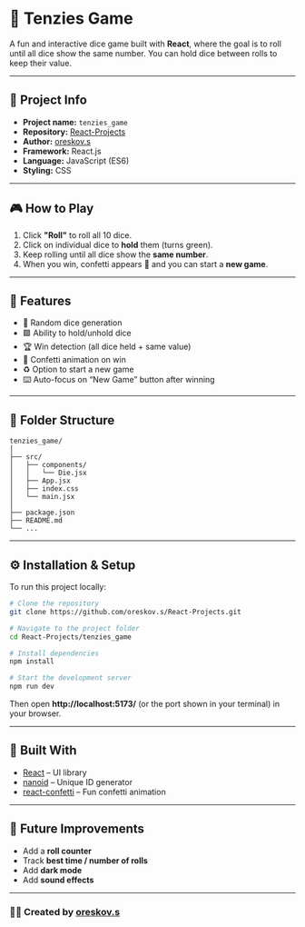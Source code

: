 # 🎲 Tenzies Game  

A fun and interactive dice game built with **React**, where the goal is to roll until all dice show the same number. You can hold dice between rolls to keep their value.

---

## 🧩 Project Info  

- **Project name:** `tenzies_game`  
- **Repository:** [React-Projects](https://github.com/oreskov.s/React-Projects)  
- **Author:** [oreskov.s](https://github.com/oreskov.s)  
- **Framework:** React.js  
- **Language:** JavaScript (ES6)  
- **Styling:** CSS  

---

## 🎮 How to Play  

1. Click **"Roll"** to roll all 10 dice.  
2. Click on individual dice to **hold** them (turns green).  
3. Keep rolling until all dice show the **same number**.  
4. When you win, confetti appears 🎉 and you can start a **new game**.  

---

## 🧠 Features  

- 🎲 Random dice generation  
- 🟩 Ability to hold/unhold dice  
- 🏆 Win detection (all dice held + same value)  
- 🎉 Confetti animation on win  
- ♻️ Option to start a new game  
- ⌨️ Auto-focus on “New Game” button after winning  

---

## 🧱 Folder Structure  

```
tenzies_game/
│
├── src/
│   ├── components/
│   │   └── Die.jsx
│   ├── App.jsx
│   ├── index.css
│   └── main.jsx
│
├── package.json
├── README.md
└── ...
```

---

## ⚙️ Installation & Setup  

To run this project locally:

```bash
# Clone the repository
git clone https://github.com/oreskov.s/React-Projects.git

# Navigate to the project folder
cd React-Projects/tenzies_game

# Install dependencies
npm install

# Start the development server
npm run dev
```

Then open **http://localhost:5173/** (or the port shown in your terminal) in your browser.

---

## 🧩 Built With  

- [React](https://react.dev/) – UI library  
- [nanoid](https://github.com/ai/nanoid) – Unique ID generator  
- [react-confetti](https://www.npmjs.com/package/react-confetti) – Fun confetti animation  

---

## 🚀 Future Improvements  

- Add a **roll counter**  
- Track **best time / number of rolls**  
- Add **dark mode**  
- Add **sound effects**

---

### 👨‍💻 Created by [oreskov.s](https://github.com/oreskov.s)
